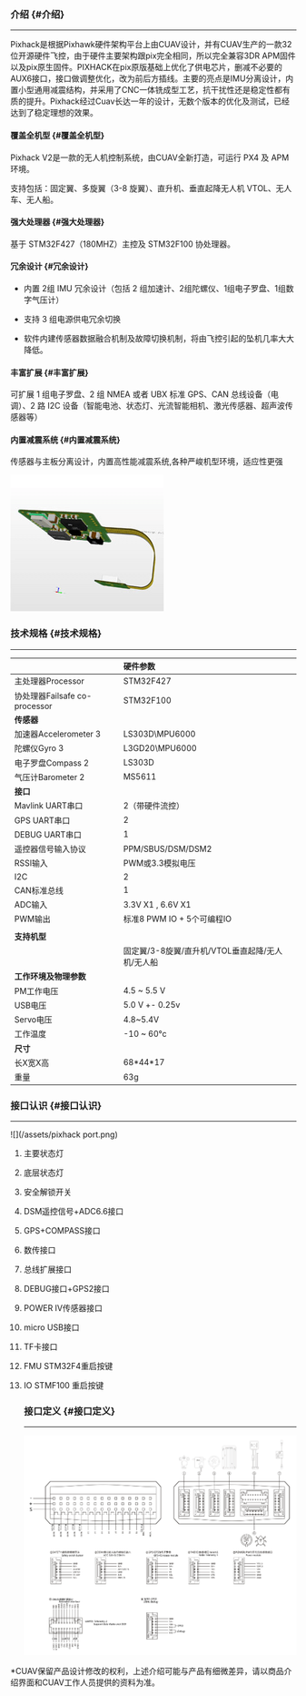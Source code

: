 ### 介绍 {#介绍}

---

Pixhack是根据Pixhawk硬件架构平台上由CUAV设计，并有CUAV生产的一款32位开源硬件飞控，由于硬件主要架构跟pix完全相同，所以完全兼容3DR APM固件以及pix原生固件。PIXHACK在pix原版基础上优化了供电芯片，删减不必要的AUX6接口，接口做调整优化，改为前后方插线。主要的亮点是IMU分离设计，内置小型通用减震结构，并采用了CNC一体铣成型工艺，抗干扰性还是稳定性都有质的提升。Pixhack经过Cuav长达一年的设计，无数个版本的优化及测试，已经达到了稳定理想的效果。

#### 覆盖全机型 {#覆盖全机型}

Pixhack V2是一款的无人机控制系统，由CUAV全新打造，可运行 PX4 及 APM 环境。

支持包括：固定翼、多旋翼（3-8 旋翼）、直升机、垂直起降无人机 VTOL、无人车、无人船。

#### 强大处理器 {#强大处理器}

基于 STM32F427（180MHZ）主控及 STM32F100 协处理器。

#### 冗余设计 {#冗余设计}

* 内置 2组 IMU 冗余设计（包括 2 组加速计、2组陀螺仪、1组电子罗盘、1组数字气压计）

* 支持 3 组电源供电冗余切换

* 软件内建传感器数据融合机制及故障切换机制，将由飞控引起的坠机几率大大降低。

#### 丰富扩展 {#丰富扩展}

可扩展 1 组电子罗盘、2 组 NMEA 或者 UBX 标准 GPS、CAN 总线设备（电调）、2 路 I2C 设备（智能电池、状态灯、光流智能相机、激光传感器、超声波传感器等）

#### 内置减震系统 {#内置减震系统}

传感器与主板分离设计，内置高性能减震系统,各种严峻机型环境，适应性更强

![](../assets/imu1.png)

### 技术规格 {#技术规格}

---

|  | **硬件参数** |
| :--- | :--- |
| 主处理器Processor | STM32F427 |
| 协处理器Failsafe co-processor | STM32F100 |
| **传感器** |  |
| 加速器Accelerometer 3 | LS303D\MPU6000 |
| 陀螺仪Gyro 3 | L3GD20\MPU6000 |
| 电子罗盘Compass 2 | LS303D |
| 气压计Barometer 2 | MS5611 |
| **接口** |  |
| Mavlink UART串口 | 2（带硬件流控） |
| GPS UART串口 | 2 |
| DEBUG UART串口 | 1 |
| 遥控器信号输入协议 | PPM/SBUS/DSM/DSM2 |
| RSSI输入 | PWM或3.3模拟电压 |
| I2C | 2 |
| CAN标准总线 | 1 |
| ADC输入 | 3.3V X1 , 6.6V X1 |
| PWM输出 | 标准8 PWM IO + 5个可编程IO |
|  |  |
| **支持机型** |  |
|  | 固定翼/3-8旋翼/直升机/VTOL垂直起降/无人机/无人船 |
| **工作环境及物理参数** |  |
| PM工作电压 | 4.5 ~ 5.5 V |
| USB电压 | 5.0 V +- 0.25v |
| Servo电压 | 4.8~5.4V |
| 工作温度 | -10 ~ 60°c |
| **尺寸** |  |
| 长X宽X高 | 68\*44\*17 |
| 重量 | 63g |

### 接口认识 {#接口认识}

---

![](/assets/pixhack port.png)

1. 主要状态灯
2. 底层状态灯
3. 安全解锁开关
4. DSM遥控信号+ADC6.6接口
5. GPS+COMPASS接口
6. 数传接口
7. 总线扩展接口
8. DEBUG接口+GPS2接口
9. POWER IV传感器接口
10. micro USB接口
11. TF卡接口
12. FMU STM32F4重启按键
13. IO STMF100 重启按键

    ### 接口定义 {#接口定义}

    ---

    ![pixhack v2 Interface ](../assets/V33_legend.png)

\*CUAV保留产品设计修改的权利，上述介绍可能与产品有细微差异，请以商品介绍界面和CUAV工作人员提供的资料为准。



